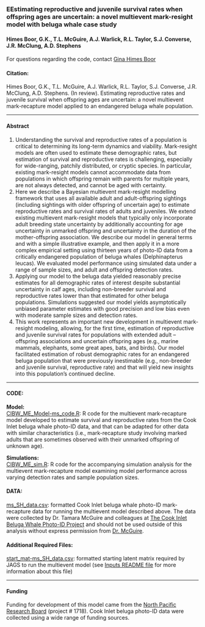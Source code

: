 
<!-- README.md is generated from README.Rmd. Please edit that file -->

### EEstimating reproductive and juvenile survival rates when offspring ages are uncertain: a novel multievent mark-resight model with beluga whale case study

#### Himes Boor, G.K., T.L. McGuire, A.J. Warlick, R.L. Taylor, S.J. Converse, J.R. McClung, A.D. Stephens

For questions regarding the code, contact [Gina Himes
Boor](mailto:gkhimesboor@montana.edu)

#### Citation:

Himes Boor, G.K., T.L. McGuire, A.J. Warlick, R.L. Taylor, S.J.
Converse, J.R. McClung, A.D. Stephens. (In review). Estimating reproductive rates and
juvenile survival when offspring ages are uncertain: a novel multievent
mark-recapture model applied to an endangered beluga whale population.

------------------------------------------------------------------------

#### Abstract

1.	Understanding the survival and reproductive rates of a population is critical to determining its long-term dynamics and viability. Mark-resight models are often used to estimate these demographic rates, but estimation of survival and reproductive rates is challenging, especially for wide-ranging, patchily distributed, or cryptic species. In particular, existing mark-resight models cannot accommodate data from populations in which offspring remain with parents for multiple years, are not always detected, and cannot be aged with certainty.
2.	Here we describe a Bayesian multievent mark-resight modelling framework that uses all available adult and adult-offspring sightings (including sightings with older offspring of uncertain age) to estimate reproductive rates and survival rates of adults and juveniles. We extend existing multievent mark-resight models that typically only incorporate adult breeding state uncertainty by additionally accounting for age uncertainty in unmarked offspring and uncertainty in the duration of the mother-offspring association. We describe our model in general terms and with a simple illustrative example, and then apply it in a more complex empirical setting using thirteen years of photo-ID data from a critically endangered population of beluga whales (Delphinapterus leucas). We evaluated model performance using simulated data under a range of sample sizes, and adult and offspring detection rates.
3.	Applying our model to the beluga data yielded reasonably precise estimates for all demographic rates of interest despite substantial uncertainty in calf ages, including non-breeder survival and reproductive rates lower than that estimated for other beluga populations. Simulations suggested our model yields asymptotically unbiased parameter estimates with good precision and low bias even with moderate sample sizes and detection rates.
4.	This work represents an important new development in multievent mark-resight modeling, allowing, for the first time, estimation of reproductive and juvenile survival rates for populations with extended adult – offspring associations and uncertain offspring ages (e.g., marine mammals, elephants, some great apes, bats, and birds). Our model facilitated estimation of robust demographic rates for an endangered beluga population that were previously inestimable (e.g., non-breeder and juvenile survival, reproductive rate) and that will yield new insights into this population’s continued decline.

------------------------------------------------------------------------

#### CODE:

**Model:**  
[CIBW\_ME\_Model-ms\_code.R](scripts/CIBW_ME_Model-ms_code.R): R code
for the multievent mark-recapture model developed to estimate survival
and reproductive rates from the Cook Inlet beluga whale photo-ID data,
and that can be adapted for other data with similar characteristics
(i.e., mark-recapture study involving marked adults that are sometimes
observed with their unmarked offspring of unknown age).

**Simulations:**  
[CIBW\_ME\_sim.R](scripts/CIBW_ME_sim.R): R code for the accompanying
simulation analysis for the multievent mark-recapture model examining
model performance across varying detection rates and sample population
sizes.

#### DATA:

[ms\_SH\_data.csv](inputs/ms_SH_data.csv): formatted Cook Inlet beluga
whale photo-ID mark-recapture data for running the multievent model
described above. The data were collected by Dr. Tamara McGuire and
colleagues at [The Cook Inlet Beluga Whale Photo-ID
Project](https://www.cookinletbelugas.com/) and should not be used
outside of this analysis without express permission from
[Dr. McGuire](mailto:tamaracookinletbeluga@gmail.com).

#### Additional Required Files:

[start\_mat-ms\_SH\_data.csv](inputs/start_mat-ms_SH_data.csv):
formatted starting latent matrix required by JAGS to run the multievent
model (see [Inputs README file](inputs/README.md) for more information
about this file)

------------------------------------------------------------------------

#### Funding

Funding for development of this model came from the [North Pacific
Research Board](https://www.nprb.org/) (project \# 1718). Cook Inlet
beluga photo-ID data were collected using a wide range of funding
sources.
